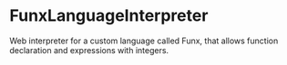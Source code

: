# FunxLanguageInterpreter
Web interpreter for a custom language called Funx, that allows function declaration and expressions with integers.

